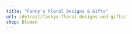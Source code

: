 ```yaml
---
title: "Fanny's Floral Designs & Gifts"
url: /detroit/fannys-floral-designs-und-gifts/
shop: Blumen
---
```

